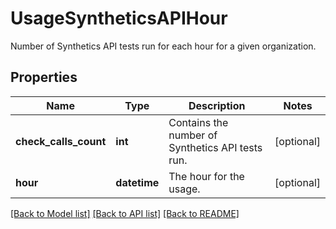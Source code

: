 # UsageSyntheticsAPIHour

Number of Synthetics API tests run for each hour for a given organization.

## Properties
Name | Type | Description | Notes
------------ | ------------- | ------------- | -------------
**check_calls_count** | **int** | Contains the number of Synthetics API tests run. | [optional] 
**hour** | **datetime** | The hour for the usage. | [optional] 

[[Back to Model list]](README.md#documentation-for-models) [[Back to API list]](README.md#documentation-for-api-endpoints) [[Back to README]](README.md)


